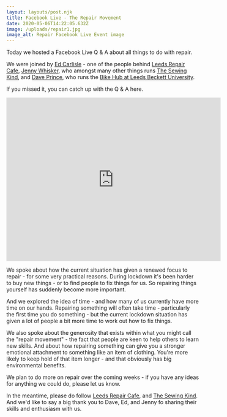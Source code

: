 ```yaml
---
layout: layouts/post.njk
title: Facebook Live - The Repair Movement
date: 2020-05-06T14:22:05.632Z
image: /uploads/repair1.jpg
image_alt: Repair Facebook Live Event image
---
```

Today we hosted a Facebook Live Q & A about all things to do with repair.

We were joined by [Ed Carlisle](https://twitter.com/edleeds?ref_src=twsrc%5Egoogle%7Ctwcamp%5Eserp%7Ctwgr%5Eauthor) - one of the people behind [Leeds Repair Cafe](https://www.facebook.com/groups/252645815067316/), [Jenny Whisker](https://twitter.com/jennywhisker?lang=en), who amongst many other things runs [The Sewing Kind](https://www.facebook.com/groups/632679410164961/), and [Dave Prince](https://twitter.com/1dayallofthis), who runs the [Bike Hub at Leeds Beckett University](https://www.leedsbeckett.ac.uk/news/0519-collaborative-bike-hub-celebrates-10-years-of-getting-people-cycling/).

If you missed it, you can catch up with the Q & A here.



<iframe src="https://www.facebook.com/plugins/video.php?href=https%3A%2F%2Fwww.facebook.com%2Fzerowasteleeds%2Fvideos%2F244664316617655%2F&show_text=1&width=560" width="560" height="427" style="border:none;overflow:hidden" scrolling="no" frameborder="0" allowTransparency="true" allow="encrypted-media" allowFullScreen="true"></iframe>



We spoke about how the current situation has given a renewed focus to repair - for some very practical reasons.  During lockdown it's been harder to buy new things - or to find people to fix things for us.  So repairing things yourself has suddenly become more important.

And we explored the idea of time - and how many of us currently have more time on our hands.  Repairing something will often take time - particularly the first time you do something - but the current lockdown situation has given a lot of people a bit more time to work out how to fix things.

We also spoke about the generosity that exists within what you might call the "repair movement" - the fact that people are keen to help others to learn new skills.  And about how repairing something can give you a stronger emotional attachment to something like an item of clothing.  You're more likely to keep hold of that item longer - and that obviously has big environmental benefits.  

We plan to do more on repair over the coming weeks - if you have any ideas for anything we could do, please let us know.  

In the meantime, please do follow [Leeds Repair Cafe](https://www.facebook.com/groups/252645815067316/), and [The Sewing Kind](https://twitter.com/thesewingkind).  And we'd like to say a big thank you to Dave, Ed, and Jenny fo sharing their skills and enthusiasm with us.